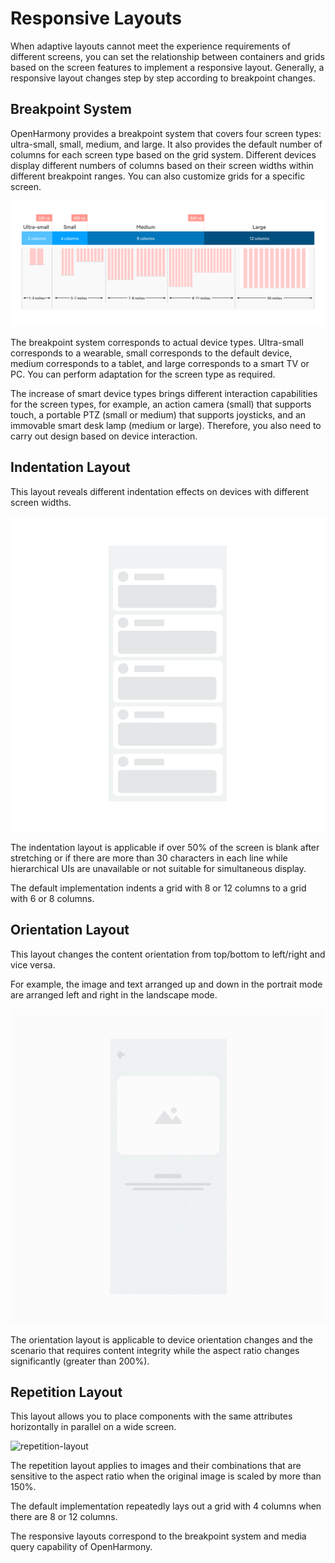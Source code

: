 # Responsive Layouts

When adaptive layouts cannot meet the experience requirements of different screens, you can set the relationship between containers and grids based on the screen features to implement a responsive layout. Generally, a responsive layout changes step by step according to breakpoint changes.


## Breakpoint System

OpenHarmony provides a breakpoint system that covers four screen types: ultra-small, small, medium, and large. It also provides the default number of columns for each screen type based on the grid system. Different devices display different numbers of columns based on their screen widths within different breakpoint ranges. You can also customize grids for a specific screen.

![grid](figures/grid.png)

The breakpoint system corresponds to actual device types. Ultra-small corresponds to a wearable, small corresponds to the default device, medium corresponds to a tablet, and large corresponds to a smart TV or PC. You can perform adaptation for the screen type as required.

The increase of smart device types brings different interaction capabilities for the screen types, for example, an action camera (small) that supports touch, a portable PTZ (small or medium) that supports joysticks, and an immovable smart desk lamp (medium or large). Therefore, you also need to carry out design based on device interaction.


## Indentation Layout

This layout reveals different indentation effects on devices with different screen widths.

![indentation-layout](figures/indentation-layout.gif)

The indentation layout is applicable if over 50% of the screen is blank after stretching or if there are more than 30 characters in each line while hierarchical UIs are unavailable or not suitable for simultaneous display.

The default implementation indents a grid with 8 or 12 columns to a grid with 6 or 8 columns.


## Orientation Layout

This layout changes the content orientation from top/bottom to left/right and vice versa.

For example, the image and text arranged up and down in the portrait mode are arranged left and right in the landscape mode.

![orientation-layout](figures/orientation-layout.gif)

The orientation layout is applicable to device orientation changes and the scenario that requires content integrity while the aspect ratio changes significantly (greater than 200%).


## Repetition Layout

This layout allows you to place components with the same attributes horizontally in parallel on a wide screen.

![repetition-layout](figures/repetition-layout.gif)

The repetition layout applies to images and their combinations that are sensitive to the aspect ratio when the original image is scaled by more than 150%.

The default implementation repeatedly lays out a grid with 4 columns when there are 8 or 12 columns.


The responsive layouts correspond to the breakpoint system and media query capability of OpenHarmony.
